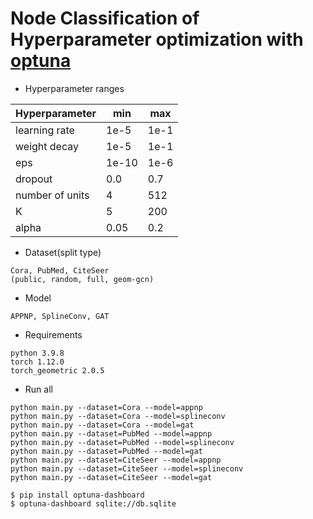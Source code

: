 # Node Classification of Hyperparameter optimization with [optuna](https://optuna.org/)

- Hyperparameter ranges

|Hyperparameter|min|max|
|-----|---|---|
|learning rate|1e-5|1e-1|
|weight decay|1e-5|1e-1|
|eps|1e-10|1e-6|
|dropout|0.0|0.7|
|number of units|4|512|
|K|5|200|
|alpha|0.05|0.2|

- Dataset(split type)
```
Cora, PubMed, CiteSeer
(public, random, full, geom-gcn)
```

- Model
```
APPNP, SplineConv, GAT
```

- Requirements
```
python 3.9.8
torch 1.12.0
torch_geometric 2.0.5
```

- Run all 
```
python main.py --dataset=Cora --model=appnp
python main.py --dataset=Cora --model=splineconv
python main.py --dataset=Cora --model=gat
python main.py --dataset=PubMed --model=appnp
python main.py --dataset=PubMed --model=splineconv
python main.py --dataset=PubMed --model=gat
python main.py --dataset=CiteSeer --model=appnp
python main.py --dataset=CiteSeer --model=splineconv
python main.py --dataset=CiteSeer --model=gat

$ pip install optuna-dashboard
$ optuna-dashboard sqlite://db.sqlite
```
